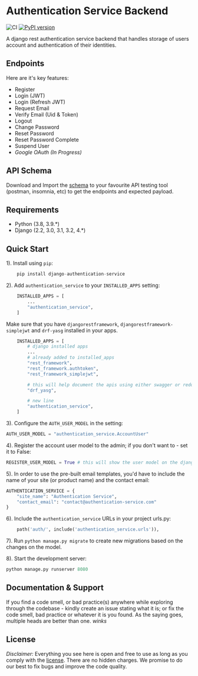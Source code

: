 # Authentication Service Backend

![CI](https://github.com/israelabraham/authentication-service-be/actions/workflows/django.yml/badge.svg)
[![PyPI version](https://badge.fury.io/py/django-authentication-service.svg)](https://badge.fury.io/py/django-authentication-service)

A django rest authentication service backend that handles storage of users account and authentication of their identities.

## Endpoints

Here are it's key features:

- Register
- Login (JWT)
- Login (Refresh JWT)
- Request Email
- Verify Email (Uid & Token)
- Logout
- Change Password
- Reset Password
- Reset Password Complete
- Suspend User
- *Google OAuth (In Progress)*

## API Schema

Download and Import the [schema](api-schemas.yaml) to your favourite API testing tool (postman, insomnia, etc) to get the endpoints and expected payload.

## Requirements

- Python (3.8, 3.9.*)
- Django (2.2, 3.0, 3.1, 3.2, 4.*)

## Quick Start

1). Install using `pip`:

```python
    pip install django-authentication-service
```

2). Add `authentication_service` to your `INSTALLED_APPS` setting:

```python
    INSTALLED_APPS = [
        ...
        "authentication_service",
    ]
```

Make sure that you have `djangorestframework`, `djangorestframework-simplejwt` and `drf-yasg` installed in your apps.

```python
    INSTALLED_APPS = [
        # django installed apps
        ...
        # already added to installed_apps
        "rest_framework",
        "rest_framework.authtoken",
        "rest_framework_simplejwt",

        # this will help document the apis using either swagger or redoc
        "drf_yasg",

        # new line
        "authentication_service",
    ]
```

3). Configure the `AUTH_USER_MODEL` in the setting:

```python
AUTH_USER_MODEL = "authentication_service.AccountUser"
```

4). Register the account user model to the admin; if you don't want to - set it to False:

```python
REGISTER_USER_MODEL = True # this will show the user model on the django admin
```

5). In order to use the pre-built email templates, you'd have to include the name of your site (or product name) and the contact email:

```python
AUTHENTICATION_SERVICE = {
    "site_name": "Authentication Service",
    "contact_email": "contact@authentication-service.com"
}
```

6). Include the `authentication_service` URLs in your project urls.py:

```python
    path('auth/', include('authentication_service.urls')),
```

7). Run ``python manage.py migrate`` to create new migrations based on the changes on the model.

8). Start the development server:

```python
python manage.py runserver 8080
```

## Documentation & Support

If you find a code smell, or bad practice(s) anywhere while exploring through the codebase - kindly create an issue stating what it is; or fix the code smell, bad practice or whatever it is you found. As the saying goes, multiple heads are better than one. *winks*

## License

*Disclaimer:* Everything you see here is open and free to use as long as you comply with the [license](https://github.com/israelabraham/authentication-service-be/blob/main/LICENSE.txt). There are no hidden charges. We promise to do our best to fix bugs and improve the code quality.
